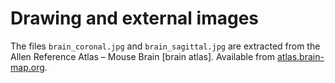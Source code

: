 # Drawing and external images

The files `brain_coronal.jpg` and `brain_sagittal.jpg` are extracted from the Allen Reference Atlas – Mouse Brain [brain atlas]. Available from [atlas.brain-map.org](http://atlas.brain-map.org/).
